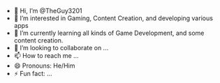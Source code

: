 - 👋 Hi, I’m @TheGuy3201
- 👀 I’m interested in Gaming, Content Creation, and developing various apps
- 🌱 I’m currently learning all kinds of Game Development, and some content creation.
- 💞️ I’m looking to collaborate on ...
- 📫 How to reach me ...
- 😄 Pronouns: He/Him
- ⚡ Fun fact: ...

<!---
TheGuy3201/TheGuy3201 is a ✨ special ✨ repository because its `README.md` (this file) appears on your GitHub profile.
You can click the Preview link to take a look at your changes.
--->
